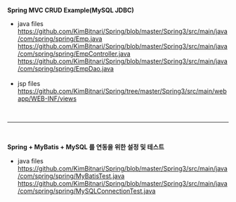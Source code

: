 <b>Spring MVC CRUD Example(MySQL JDBC)</b><br>
  - java files<br>
    https://github.com/KimBitnari/Spring/blob/master/Spring3/src/main/java/com/spring/spring/Emp.java <br>
    https://github.com/KimBitnari/Spring/blob/master/Spring3/src/main/java/com/spring/spring/EmpController.java <br>
    https://github.com/KimBitnari/Spring/blob/master/Spring3/src/main/java/com/spring/spring/EmpDao.java <br>
    <br>
  - jsp files<br>
    https://github.com/KimBitnari/Spring/tree/master/Spring3/src/main/webapp/WEB-INF/views 

<br>
<hr>
<br>

<b>Spring + MyBatis + MySQL 를 연동을 위한 설정 및 테스트</b><br>
  - java files<br>
    https://github.com/KimBitnari/Spring/blob/master/Spring3/src/main/java/com/spring/spring/MyBatisTest.java <br>
    https://github.com/KimBitnari/Spring/blob/master/Spring3/src/main/java/com/spring/spring/MySQLConnectionTest.java <br>

